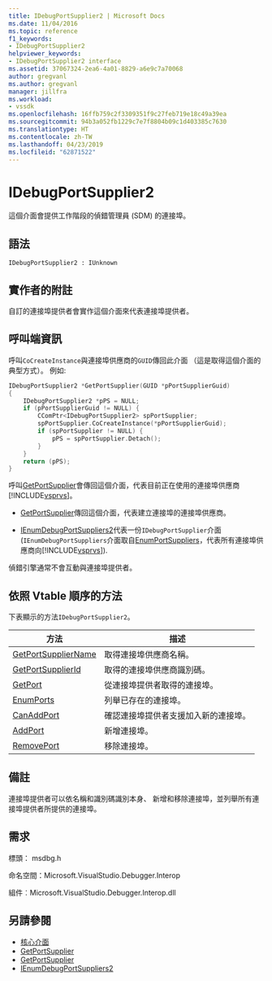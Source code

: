 ```yaml
---
title: IDebugPortSupplier2 | Microsoft Docs
ms.date: 11/04/2016
ms.topic: reference
f1_keywords:
- IDebugPortSupplier2
helpviewer_keywords:
- IDebugPortSupplier2 interface
ms.assetid: 37067324-2ea6-4a01-8829-a6e9c7a70068
author: gregvanl
ms.author: gregvanl
manager: jillfra
ms.workload:
- vssdk
ms.openlocfilehash: 16ffb759c2f3309351f9c27feb719e18c49a39ea
ms.sourcegitcommit: 94b3a052fb1229c7e7f8804b09c1d403385c7630
ms.translationtype: HT
ms.contentlocale: zh-TW
ms.lasthandoff: 04/23/2019
ms.locfileid: "62871522"
---
```

# <a name="idebugportsupplier2"></a>IDebugPortSupplier2
這個介面會提供工作階段的偵錯管理員 (SDM) 的連接埠。

## <a name="syntax"></a>語法

```
IDebugPortSupplier2 : IUnknown
```

## <a name="notes-for-implementers"></a>實作者的附註
自訂的連接埠提供者會實作這個介面來代表連接埠提供者。

## <a name="notes-for-callers"></a>呼叫端資訊
呼叫`CoCreateInstance`與連接埠供應商的`GUID`傳回此介面 （這是取得這個介面的典型方式）。 例如: 

```cpp
IDebugPortSupplier2 *GetPortSupplier(GUID *pPortSupplierGuid)
{
    IDebugPortSupplier2 *pPS = NULL;
    if (pPortSupplierGuid != NULL) {
        CComPtr<IDebugPortSupplier2> spPortSupplier;
        spPortSupplier.CoCreateInstance(*pPortSupplierGuid);
        if (spPortSupplier != NULL) {
            pPS = spPortSupplier.Detach();
        }
    }
    return (pPS);
}
```

呼叫[GetPortSupplier](../../../extensibility/debugger/reference/idebugcoreserver2-getportsupplier.md)會傳回這個介面，代表目前正在使用的連接埠供應商[!INCLUDE[vsprvs](../../../code-quality/includes/vsprvs_md.md)]。

- [GetPortSupplier](../../../extensibility/debugger/reference/idebugport2-getportsupplier.md)傳回這個介面，代表建立連接埠的連接埠供應商。

- [IEnumDebugPortSuppliers2](../../../extensibility/debugger/reference/ienumdebugportsuppliers2.md)代表一份`IDebugPortSupplier`介面 (`IEnumDebugPortSuppliers`介面取自[EnumPortSuppliers](../../../extensibility/debugger/reference/idebugcoreserver2-enumportsuppliers.md)，代表所有連接埠供應商向[!INCLUDE[vsprvs](../../../code-quality/includes/vsprvs_md.md)]).

偵錯引擎通常不會互動與連接埠提供者。

## <a name="methods-in-vtable-order"></a>依照 Vtable 順序的方法
下表顯示的方法`IDebugPortSupplier2`。

|方法|描述|
|------------|-----------------|
|[GetPortSupplierName](../../../extensibility/debugger/reference/idebugportsupplier2-getportsuppliername.md)|取得連接埠供應商名稱。|
|[GetPortSupplierId](../../../extensibility/debugger/reference/idebugportsupplier2-getportsupplierid.md)|取得的連接埠供應商識別碼。|
|[GetPort](../../../extensibility/debugger/reference/idebugportsupplier2-getport.md)|從連接埠提供者取得的連接埠。|
|[EnumPorts](../../../extensibility/debugger/reference/idebugportsupplier2-enumports.md)|列舉已存在的連接埠。|
|[CanAddPort](../../../extensibility/debugger/reference/idebugportsupplier2-canaddport.md)|確認連接埠提供者支援加入新的連接埠。|
|[AddPort](../../../extensibility/debugger/reference/idebugportsupplier2-addport.md)|新增連接埠。|
|[RemovePort](../../../extensibility/debugger/reference/idebugportsupplier2-removeport.md)|移除連接埠。|

## <a name="remarks"></a>備註
連接埠提供者可以依名稱和識別碼識別本身、 新增和移除連接埠，並列舉所有連接埠提供者所提供的連接埠。

## <a name="requirements"></a>需求
標頭： msdbg.h

命名空間：Microsoft.VisualStudio.Debugger.Interop

組件︰Microsoft.VisualStudio.Debugger.Interop.dll

## <a name="see-also"></a>另請參閱
- [核心介面](../../../extensibility/debugger/reference/core-interfaces.md)
- [GetPortSupplier](../../../extensibility/debugger/reference/idebugport2-getportsupplier.md)
- [GetPortSupplier](../../../extensibility/debugger/reference/idebugcoreserver2-getportsupplier.md)
- [IEnumDebugPortSuppliers2](../../../extensibility/debugger/reference/ienumdebugportsuppliers2.md)
